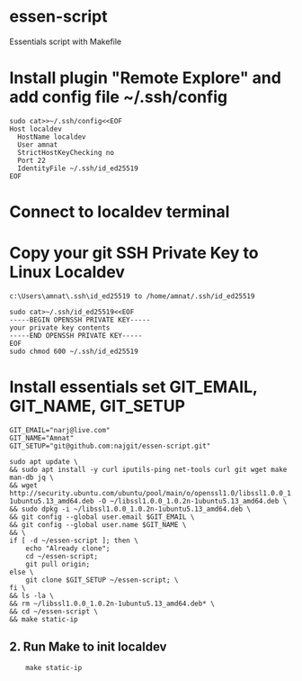 # essen-script
Essentials script with Makefile

# Install plugin "Remote Explore" and add config file ~/.ssh/config
```
sudo cat>>~/.ssh/config<<EOF
Host localdev
  HostName localdev
  User amnat
  StrictHostKeyChecking no
  Port 22
  IdentityFile ~/.ssh/id_ed25519
EOF
```
# Connect to localdev terminal

# Copy your git SSH Private Key to Linux Localdev
```
c:\Users\amnat\.ssh\id_ed25519 to /home/amnat/.ssh/id_ed25519

sudo cat>~/.ssh/id_ed25519<<EOF
-----BEGIN OPENSSH PRIVATE KEY-----
your private key contents
-----END OPENSSH PRIVATE KEY-----
EOF
sudo chmod 600 ~/.ssh/id_ed25519
```

# Install essentials set GIT_EMAIL, GIT_NAME, GIT_SETUP
```
GIT_EMAIL="narj@live.com"
GIT_NAME="Amnat"
GIT_SETUP="git@github.com:najgit/essen-script.git"

sudo apt update \
&& sudo apt install -y curl iputils-ping net-tools curl git wget make man-db jq \
&& wget http://security.ubuntu.com/ubuntu/pool/main/o/openssl1.0/libssl1.0.0_1.0.2n-1ubuntu5.13_amd64.deb -O ~/libssl1.0.0_1.0.2n-1ubuntu5.13_amd64.deb \
&& sudo dpkg -i ~/libssl1.0.0_1.0.2n-1ubuntu5.13_amd64.deb \
&& git config --global user.email $GIT_EMAIL \
&& git config --global user.name $GIT_NAME \
&& \
if [ -d ~/essen-script ]; then \
    echo "Already clone";
    cd ~/essen-script;
    git pull origin;
else \
    git clone $GIT_SETUP ~/essen-script; \
fi \
&& ls -la \
&& rm ~/libssl1.0.0_1.0.2n-1ubuntu5.13_amd64.deb* \
&& cd ~/essen-script \
&& make static-ip
```
## 2. Run Make to init localdev
```
    make static-ip
```